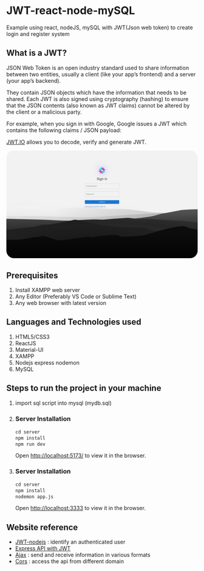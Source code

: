 # JWT-react-node-mySQL
Example using react, nodeJS, mySQL with JWT(Json web token) to create login and register system

## What is a JWT?
JSON Web Token is an open industry standard used to share information between two entities, usually a client (like your app’s frontend) and a server (your app’s backend).

They contain JSON objects which have the information that needs to be shared. Each JWT is also signed using cryptography (hashing) to ensure that the JSON contents (also known as JWT claims) cannot be altered by the client or a malicious party.

For example, when you sign in with Google, Google issues a JWT which contains the following claims / JSON payload:

[JWT.IO](https://jwt.io/) allows you to decode, verify and generate JWT.

<img src="./screenshots.png" style="border-radius: 20px;"/>

## Prerequisites
1. Install XAMPP web server
2. Any Editor (Preferably VS Code or Sublime Text)
3. Any web browser with latest version

## Languages and Technologies used
1. HTML5/CSS3
2. ReactJS
3. Material-UI
4. XAMPP
5. Nodejs express nodemon
6. MySQL

## Steps to run the project in your machine
1. import sql script into mysql (mydb.sql)
2. ### Server Installation
    ``````````````````````````
    cd server 
    npm install
    npm run dev
    ``````````````````````````
    Open [http://localhost:5173/](http://localhost:5173/) to view it in the browser.
3. ### Server Installation
    ``````````````````````````
    cd server 
    npm install
    nodemon app.js
    ``````````````````````````
    Open [http://localhost:3333](http://localhost:3333) to view it in the browser.

## Website reference
- [JWT-nodejs](https://www.npmjs.com/package/jsonwebtoken) : identify an authenticated user
- [Express API with JWT](https://gist.github.com/thebigredgeek/230368bd92aa19e3f6638b659edf5cef)
- [Ajax](https://reactjs.org/docs/faq-ajax.html) : send and receive information in various formats
- [Cors](https://www.npmjs.com/package/cors) : access the api from different domain